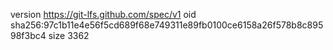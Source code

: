 version https://git-lfs.github.com/spec/v1
oid sha256:97c1b11e4e56f5cd689f68e749311e89fb0100ce6158a26f578b8c89598f3bc4
size 3362
